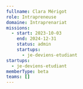 ```yaml
---
fullname: Clara Mérigot
role: Intrapreneuse
domaine: Intraprenariat
missions:
  - start: 2023-10-03
    end: 2024-12-31
    status: admin
    startups:
      - je-deviens-etudiant
startups:
  - je-deviens-etudiant
memberType: beta
teams: []
---
```

